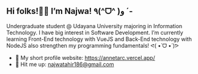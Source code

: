 ## Hi folks!👋🏻 I’m Najwa! ٩(^ᗜ^ )و ´-

Undergraduate student @ Udayana University majoring in Information Technology. I have big interest in Software Development. I’m currently learning Front-End technology with VueJS and Back-End technology with NodeJS also strengthen my programming fundamentals! ᕙ(  •̀ ᗜ •́  )ᕗ

- 📇 My short profile website: https://annetarc.vercel.app/
- 📨 Hit me up: najwatahir186@gmail.com

